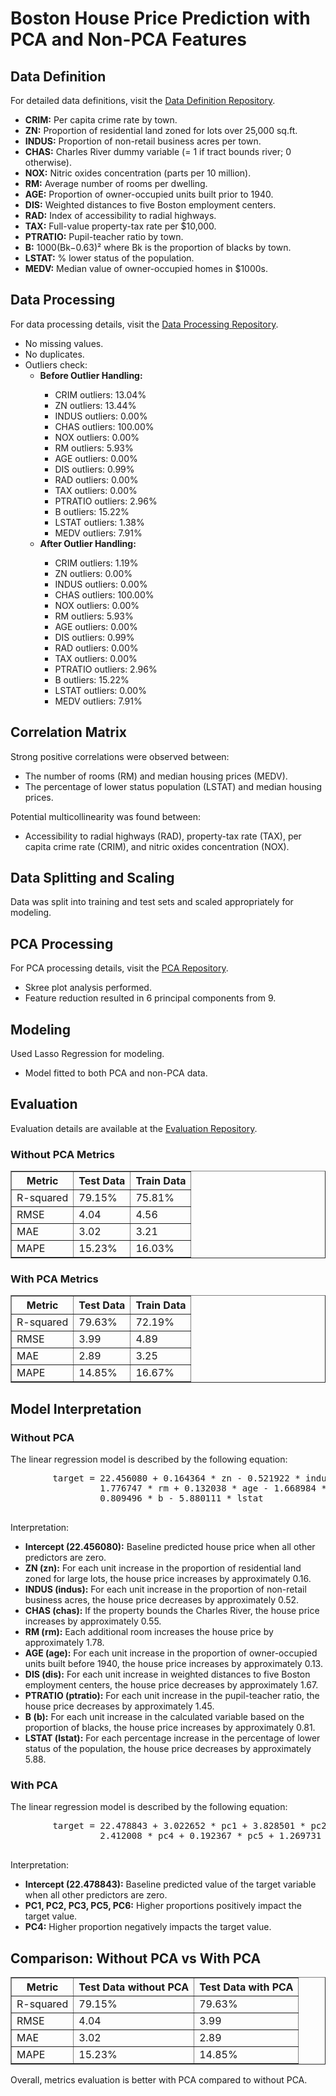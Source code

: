 <!DOCTYPE html>
<html lang="en">
<head>
    <meta charset="UTF-8">
    <meta name="viewport" content="width=device-width, initial-scale=1.0">
    <title>Boston House Price Prediction with PCA and Non-PCA Features</title>
</head>
<body>
    <h1>Boston House Price Prediction with PCA and Non-PCA Features</h1>
    <h2>Data Definition</h2>
    <p>For detailed data definitions, visit the <a href="https://github.com/jvontama96/BostonHousePricePrediction_PCA_vs_NonPCA/tree/main/Dataset%20and%20Data%20Processing">Data Definition Repository</a>.</p>
    <ul>
        <li><strong>CRIM:</strong> Per capita crime rate by town.</li>
        <li><strong>ZN:</strong> Proportion of residential land zoned for lots over 25,000 sq.ft.</li>
        <li><strong>INDUS:</strong> Proportion of non-retail business acres per town.</li>
        <li><strong>CHAS:</strong> Charles River dummy variable (= 1 if tract bounds river; 0 otherwise).</li>
        <li><strong>NOX:</strong> Nitric oxides concentration (parts per 10 million).</li>
        <li><strong>RM:</strong> Average number of rooms per dwelling.</li>
        <li><strong>AGE:</strong> Proportion of owner-occupied units built prior to 1940.</li>
        <li><strong>DIS:</strong> Weighted distances to five Boston employment centers.</li>
        <li><strong>RAD:</strong> Index of accessibility to radial highways.</li>
        <li><strong>TAX:</strong> Full-value property-tax rate per $10,000.</li>
        <li><strong>PTRATIO:</strong> Pupil-teacher ratio by town.</li>
        <li><strong>B:</strong> 1000(Bk−0.63)² where Bk is the proportion of blacks by town.</li>
        <li><strong>LSTAT:</strong> % lower status of the population.</li>
        <li><strong>MEDV:</strong> Median value of owner-occupied homes in $1000s.</li>
    </ul>
    <h2>Data Processing</h2>
    <p>For data processing details, visit the <a href="https://github.com/jvontama96/BostonHousePricePrediction_PCA_vs_NonPCA/tree/main/Dataset%20and%20Data%20Processing">Data Processing Repository</a>.</p>
    <ul>
        <li>No missing values.</li>
        <li>No duplicates.</li>
        <li>Outliers check:
            <ul>
                <li><strong>Before Outlier Handling:</strong></li>
                <ul>
                    <li>CRIM outliers: 13.04%</li>
                    <li>ZN outliers: 13.44%</li>
                    <li>INDUS outliers: 0.00%</li>
                    <li>CHAS outliers: 100.00%</li>
                    <li>NOX outliers: 0.00%</li>
                    <li>RM outliers: 5.93%</li>
                    <li>AGE outliers: 0.00%</li>
                    <li>DIS outliers: 0.99%</li>
                    <li>RAD outliers: 0.00%</li>
                    <li>TAX outliers: 0.00%</li>
                    <li>PTRATIO outliers: 2.96%</li>
                    <li>B outliers: 15.22%</li>
                    <li>LSTAT outliers: 1.38%</li>
                    <li>MEDV outliers: 7.91%</li>
                </ul>
                <li><strong>After Outlier Handling:</strong></li>
                <ul>
                    <li>CRIM outliers: 1.19%</li>
                    <li>ZN outliers: 0.00%</li>
                    <li>INDUS outliers: 0.00%</li>
                    <li>CHAS outliers: 100.00%</li>
                    <li>NOX outliers: 0.00%</li>
                    <li>RM outliers: 5.93%</li>
                    <li>AGE outliers: 0.00%</li>
                    <li>DIS outliers: 0.99%</li>
                    <li>RAD outliers: 0.00%</li>
                    <li>TAX outliers: 0.00%</li>
                    <li>PTRATIO outliers: 2.96%</li>
                    <li>B outliers: 15.22%</li>
                    <li>LSTAT outliers: 0.00%</li>
                    <li>MEDV outliers: 7.91%</li>
                </ul>
            </ul>
        </li>
    </ul>
    <h2>Correlation Matrix</h2>
    <p>Strong positive correlations were observed between:</p>
    <ul>
        <li>The number of rooms (RM) and median housing prices (MEDV).</li>
        <li>The percentage of lower status population (LSTAT) and median housing prices.</li>
    </ul>
    <p>Potential multicollinearity was found between:</p>
    <ul>
        <li>Accessibility to radial highways (RAD), property-tax rate (TAX), per capita crime rate (CRIM), and nitric oxides concentration (NOX).</li>
    </ul>
    <h2>Data Splitting and Scaling</h2>
    <p>Data was split into training and test sets and scaled appropriately for modeling.</p>
    <h2>PCA Processing</h2>
    <p>For PCA processing details, visit the <a href="https://github.com/jvontama96/BostonHousePricePrediction_PCA_vs_NonPCA/tree/main/PCA">PCA Repository</a>.</p>
    <ul>
        <li>Skree plot analysis performed.</li>
        <li>Feature reduction resulted in 6 principal components from 9.</li>
    </ul>
    <h2>Modeling</h2>
    <p>Used Lasso Regression for modeling.</p>
    <ul>
        <li>Model fitted to both PCA and non-PCA data.</li>
    </ul>
    <h2>Evaluation</h2>
    <p>Evaluation details are available at the <a href="https://github.com/jvontama96/BostonHousePricePrediction_PCA_vs_NonPCA/tree/main/Evaluation">Evaluation Repository</a>.</p>
    <h3>Without PCA Metrics</h3>
    <table border="1">
        <tr>
            <th>Metric</th>
            <th>Test Data</th>
            <th>Train Data</th>
        </tr>
        <tr>
            <td>R-squared</td>
            <td>79.15%</td>
            <td>75.81%</td>
        </tr>
        <tr>
            <td>RMSE</td>
            <td>4.04</td>
            <td>4.56</td>
        </tr>
        <tr>
            <td>MAE</td>
            <td>3.02</td>
            <td>3.21</td>
        </tr>
        <tr>
            <td>MAPE</td>
            <td>15.23%</td>
            <td>16.03%</td>
        </tr>
    </table>
    <h3>With PCA Metrics</h3>
    <table border="1">
        <tr>
            <th>Metric</th>
            <th>Test Data</th>
            <th>Train Data</th>
        </tr>
        <tr>
            <td>R-squared</td>
            <td>79.63%</td>
            <td>72.19%</td>
        </tr>
        <tr>
            <td>RMSE</td>
            <td>3.99</td>
            <td>4.89</td>
        </tr>
        <tr>
            <td>MAE</td>
            <td>2.89</td>
            <td>3.25</td>
        </tr>
        <tr>
            <td>MAPE</td>
            <td>14.85%</td>
            <td>16.67%</td>
        </tr>
    </table>
    <h2>Model Interpretation</h2>
    <h3>Without PCA</h3>
    <p>The linear regression model is described by the following equation:</p>
    <pre>
        target = 22.456080 + 0.164364 * zn - 0.521922 * indus + 0.548867 * chas + 
                 1.776747 * rm + 0.132038 * age - 1.668984 * dis - 1.449816 * ptratio + 
                 0.809496 * b - 5.880111 * lstat
    </pre>
    <p>Interpretation:</p>
    <ul>
        <li><strong>Intercept (22.456080):</strong> Baseline predicted house price when all other predictors are zero.</li>
        <li><strong>ZN (zn):</strong> For each unit increase in the proportion of residential land zoned for large lots, the house price increases by approximately 0.16.</li>
        <li><strong>INDUS (indus):</strong> For each unit increase in the proportion of non-retail business acres, the house price decreases by approximately 0.52.</li>
        <li><strong>CHAS (chas):</strong> If the property bounds the Charles River, the house price increases by approximately 0.55.</li>
        <li><strong>RM (rm):</strong> Each additional room increases the house price by approximately 1.78.</li>
        <li><strong>AGE (age):</strong> For each unit increase in the proportion of owner-occupied units built before 1940, the house price increases by approximately 0.13.</li>
        <li><strong>DIS (dis):</strong> For each unit increase in weighted distances to five Boston employment centers, the house price decreases by approximately 1.67.</li>
        <li><strong>PTRATIO (ptratio):</strong> For each unit increase in the pupil-teacher ratio, the house price decreases by approximately 1.45.</li>
        <li><strong>B (b):</strong> For each unit increase in the calculated variable based on the proportion of blacks, the house price increases by approximately 0.81.</li>
        <li><strong>LSTAT (lstat):</strong> For each percentage increase in the percentage of lower status of the population, the house price decreases by approximately 5.88.</li>
    </ul>
    <h3>With PCA</h3>
    <p>The linear regression model is described by the following equation:</p>
    <pre>
        target = 22.478843 + 3.022652 * pc1 + 3.828501 * pc2 + 0.444471 * pc3 - 
                 2.412008 * pc4 + 0.192367 * pc5 + 1.269731 * pc6
    </pre>
    <p>Interpretation:</p>
    <ul>
        <li><strong>Intercept (22.478843):</strong> Baseline predicted value of the target variable when all other predictors are zero.</li>
        <li><strong>PC1, PC2, PC3, PC5, PC6:</strong> Higher proportions positively impact the target value.</li>
        <li><strong>PC4:</strong> Higher proportion negatively impacts the target value.</li>
    </ul>
    <h2>Comparison: Without PCA vs With PCA</h2>
    <table border="1">
        <tr>
            <th>Metric</th>
            <th>Test Data without PCA</th>
            <th>Test Data with PCA</th>
        </tr>
        <tr>
            <td>R-squared</td>
            <td>79.15%</td>
            <td>79.63%</td>
        </tr>
        <tr>
            <td>RMSE</td>
            <td>4.04</td>
            <td>3.99</td>
        </tr>
        <tr>
            <td>MAE</td>
            <td>3.02</td>
            <td>2.89</td>
        </tr>
        <tr>
            <td>MAPE</td>
            <td>15.23%</td>
            <td>14.85%</td>
        </tr>
    </table>
    <p>Overall, metrics evaluation is better with PCA compared to without PCA.</p>
</body>
</html>

